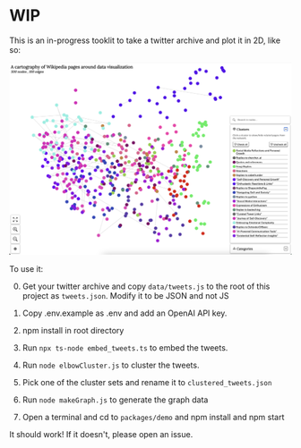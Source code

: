 # WIP

This is an in-progress tooklit to take a twitter archive and plot it in 2D, like so:

![Preview](preview.png)

To use it:

0. Get your twitter archive and copy `data/tweets.js` to the root of this project as `tweets.json`. Modify it to be JSON and not JS

1. Copy .env.example as .env and add an OpenAI API key.

2. npm install in root directory

3. Run `npx ts-node embed_tweets.ts` to embed the tweets.

4. Run `node elbowCluster.js` to cluster the tweets.

5. Pick one of the cluster sets and rename it to `clustered_tweets.json`

6. Run `node makeGraph.js` to generate the graph data

7. Open a terminal and cd to `packages/demo` and npm install and npm start

It should work! If it doesn't, please open an issue.